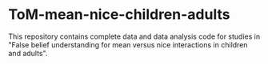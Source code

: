 # ToM-mean-nice-children-adults

This repository contains complete data and data analysis code for studies in "False belief understanding for mean versus nice interactions in children and adults".
